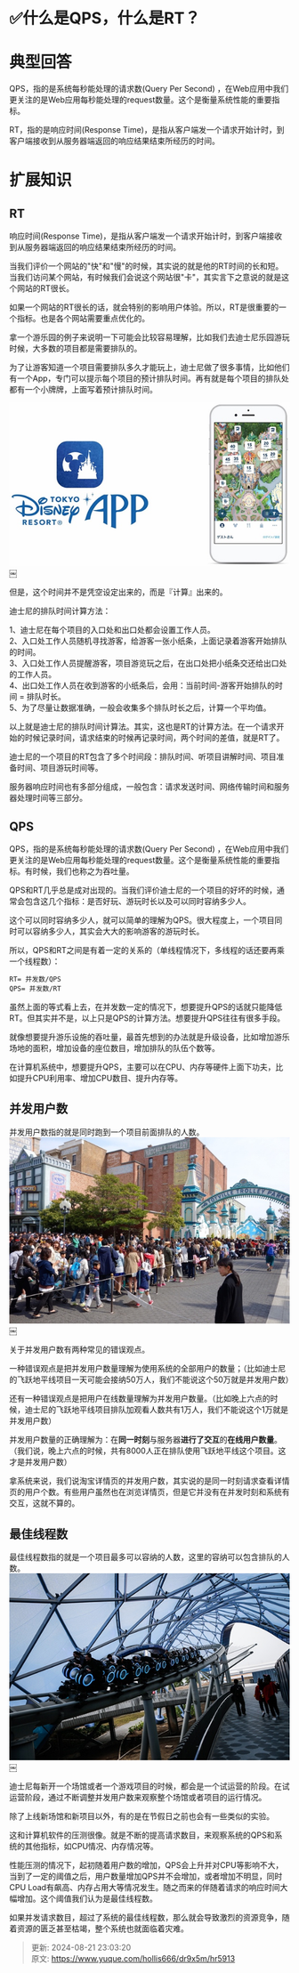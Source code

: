 # ✅什么是QPS，什么是RT？

# 典型回答


QPS，指的是系统每秒能处理的请求数(Query Per Second) ，在Web应用中我们更关注的是Web应用每秒能处理的request数量。这个是衡量系统性能的重要指标。



RT，指的是响应时间(Response Time)，是指从客户端发一个请求开始计时，到客户端接收到从服务器端返回的响应结果结束所经历的时间。





# 扩展知识
## RT


响应时间(Response Time)，是指从客户端发一个请求开始计时，到客户端接收到从服务器端返回的响应结果结束所经历的时间。



当我们评价一个网站的"快"和"慢"的时候，其实说的就是他的RT时间的长和短。当我们访问某个网站，有时候我们会说这个网站很"卡"，其实言下之意说的就是这个网站的RT很长。



如果一个网站的RT很长的话，就会特别的影响用户体验。所以，RT是很重要的一个指标。也是各个网站需要重点优化的。



拿一个游乐园的例子来说明一下可能会比较容易理解，比如我们去迪士尼乐园游玩时候，大多数的项目都是需要排队的。



为了让游客知道一个项目需要排队多久才能玩上，迪士尼做了很多事情，比如他们有一个App，专门可以提示每个项目的预计排队时间。再有就是每个项目的排队处都有一个小牌牌，上面写着预计排队时间。



![1666699215659-da7a747b-61e7-4338-9e90-77ac6c4fab8f.jpeg](./img/yZKSFXdYnaqZYtep/1666699215659-da7a747b-61e7-4338-9e90-77ac6c4fab8f-762695.jpeg)￼



但是，这个时间并不是凭空设定出来的，而是『计算』出来的。



迪士尼的排队时间计算方法：



1、迪士尼在每个项目的入口处和出口处都会设置工作人员。  
2、入口处工作人员随机寻找游客，给游客一张小纸条，上面记录着游客开始排队的时间。  
3、入口处工作人员提醒游客，项目游览玩之后，在出口处把小纸条交还给出口处的工作人员。  
4、出口处工作人员在收到游客的小纸条后，会用：当前时间-游客开始排队的时间 = 排队时长。  
5、为了尽量让数据准确，一般会收集多个排队时长之后，计算一个平均值。



以上就是迪士尼的排队时间计算法。其实，这也是RT的计算方法。在一个请求开始的时候记录时间，请求结束的时候再记录时间，两个时间的差值，就是RT了。



迪士尼的一个项目的RT包含了多个时间段：排队时间、听项目讲解时间、项目准备时间、项目游玩时间等。



服务器响应时间也有多部分组成，一般包含：请求发送时间、网络传输时间和服务器处理时间等三部分。



## QPS 


QPS，指的是系统每秒能处理的请求数(Query Per Second) ，在Web应用中我们更关注的是Web应用每秒能处理的request数量。这个是衡量系统性能的重要指标。有时候，我们也称之为吞吐量。



QPS和RT几乎总是成对出现的。当我们评价迪士尼的一个项目的好坏的时候，通常会包含这几个指标：是否好玩、游玩时长以及可以同时容纳多少人。



这个可以同时容纳多少人，就可以简单的理解为QPS。很大程度上，一个项目同时可以容纳多少人，其实会大大的影响游客的游玩时长。



所以，QPS和RT之间是有着一定的关系的（单线程情况下，多线程的话还要再乘一个线程数）：



```latex
RT= 并发数/QPS
QPS= 并发数/RT
```



虽然上面的等式看上去，在并发数一定的情况下，想要提升QPS的话就只能降低RT。但其实并不是，以上只是QPS的计算方法。想要提升QPS往往有很多手段。



就像想要提升游乐设施的吞吐量，最首先想到的办法就是升级设备，比如增加游乐场地的面积，增加设备的座位数目，增加排队的队伍个数等。



在计算机系统中，想要提升QPS，主要可以在CPU、内存等硬件上面下功夫，比如提升CPU利用率、增加CPU数目、提升内存等。



## 并发用户数
并发用户数指的就是同时跑到一个项目前面排队的人数。  
![1666699215665-3e0a4a3e-958c-48c4-8197-d249ec39f159.jpeg](./img/yZKSFXdYnaqZYtep/1666699215665-3e0a4a3e-958c-48c4-8197-d249ec39f159-771597.jpeg)￼



关于并发用户数有两种常见的错误观点。



一种错误观点是把并发用户数量理解为使用系统的全部用户的数量；（比如迪士尼的飞跃地平线项目一天可能会接纳50万人，我们不能说这个50万就是并发用户数）



还有一种错误观点是把用户在线数量理解为并发用户数量。（比如晚上六点的时候，迪士尼的飞跃地平线项目排队加观看人数共有1万人，我们不能说这个1万就是并发用户数）



并发用户数量的正确理解为：在**同一时刻**与服务器**进行了交互**的**在线用户数量**。（我们说，晚上六点的时候，共有8000人正在排队使用飞跃地平线这个项目。这才是并发用户数）



拿系统来说，我们说淘宝详情页的并发用户数，其实说的是同一时刻请求查看详情页的用户个数。有些用户虽然也在浏览详情页，但是它并没有在并发时刻和系统有交互，这就不算的。



## 最佳线程数


最佳线程数指的就是一个项目最多可以容纳的人数，这里的容纳可以包含排队的人数。  
![1666699215675-ceca63b2-2ac0-43ac-a384-c07234331db3.jpeg](./img/yZKSFXdYnaqZYtep/1666699215675-ceca63b2-2ac0-43ac-a384-c07234331db3-813344.jpeg)￼



迪士尼每新开一个场馆或者一个游戏项目的时候，都会是一个试运营的阶段。在试运营阶段，通过不断调整并发用户数来观察整个场馆或者项目的运行情况。



除了上线新场馆和新项目以外，有的是在节假日之前也会有一些类似的实验。



这和计算机软件的压测很像。就是不断的提高请求数目，来观察系统的QPS和系统的其他指标，如CPU情况、内存情况等。



性能压测的情况下，起初随着用户数的增加，QPS会上升并对CPU等影响不大，当到了一定的阈值之后，用户数量增加QPS并不会增加，或者增加不明显，同时CPU Load有飙高、内存占用大等情况发生。随之而来的伴随着请求的响应时间大幅增加。这个阈值我们认为是最佳线程数。



如果并发请求数目，超过了系统的最佳线程数，那么就会导致激烈的资源竞争，随着资源的匮乏甚至枯竭，整个系统也就面临着灾难。









> 更新: 2024-08-21 23:03:20  
> 原文: <https://www.yuque.com/hollis666/dr9x5m/hr5913>